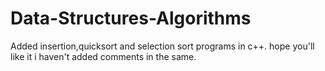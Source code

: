 # Data-Structures-Algorithms

  Added insertion,quicksort and selection sort programs in c++. hope you'll like it
  i haven't added comments in the same.

